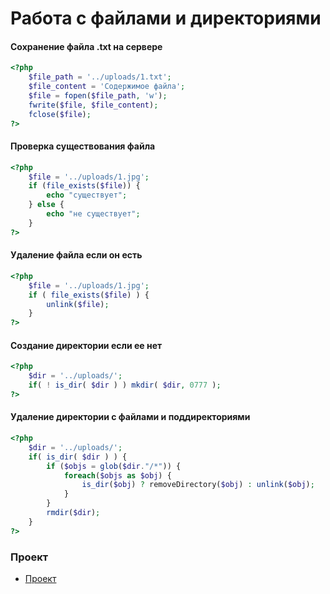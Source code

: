 # Работа с файлами и директориями


<!------------------------------------------------------------->
#### Сохранение файла .txt на сервере
<!------------------------------------------------------------->
```php
<?php
    $file_path = '../uploads/1.txt';
    $file_content = 'Содержимое файла';
    $file = fopen($file_path, 'w');
    fwrite($file, $file_content);
    fclose($file);
?>
```

<!------------------------------------------------------------->
#### Проверка существования файла
<!------------------------------------------------------------->
```php
<?php
    $file = '../uploads/1.jpg';
    if (file_exists($file)) {
        echo "существует";
    } else {
        echo "не существует";
    }
?>
```

<!------------------------------------------------------------->
#### Удаление файла если он есть
<!------------------------------------------------------------->
```php
<?php
    $file = '../uploads/1.jpg';
    if ( file_exists($file) ) {
        unlink($file);
    }
?>
```

<!------------------------------------------------------------->
#### Создание директории если ее нет
<!------------------------------------------------------------->
```php
<?php
    $dir = '../uploads/'; 
    if( ! is_dir( $dir ) ) mkdir( $dir, 0777 );
?>
```

<!------------------------------------------------------------->
#### Удаление директории с файлами и поддиректориями
<!------------------------------------------------------------->
```php
<?php
    $dir = '../uploads/'; 
    if( is_dir( $dir ) ) {
        if ($objs = glob($dir."/*")) {
            foreach($objs as $obj) {
                is_dir($obj) ? removeDirectory($obj) : unlink($obj);
            }
        }
        rmdir($dir);
    }
?>
```

### Проект
- [Проект](https://disk.yandex.ru/d/lqMjxh4fxJ-n8g)
